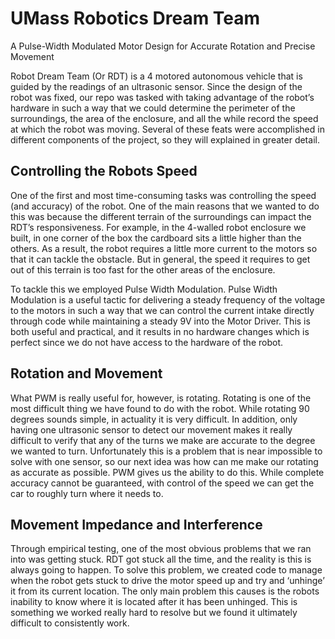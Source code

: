 # UMass Robotics Dream Team
A Pulse-Width Modulated Motor Design for Accurate Rotation and Precise Movement

Robot Dream Team (Or RDT) is a 4 motored autonomous vehicle that is guided by the readings of an ultrasonic sensor. Since the design of the robot was fixed, our repo was tasked with taking advantage of the robot’s hardware in such a way that we could determine the perimeter of the surroundings, the area of the enclosure, and all the while record the speed at which the robot was moving. Several of these feats were accomplished in different components of the project, so they will explained in greater detail.

## Controlling the Robots Speed

One of the first and most time-consuming tasks was controlling the speed (and accuracy) of the robot. One of the main reasons that we wanted to do this was because the different terrain of the surroundings can impact the RDT’s responsiveness. For example, in the 4-walled robot enclosure we built, in one corner of the box the cardboard sits a little higher than the others. As a result, the robot requires a little more current to the motors so that it can tackle the obstacle. But in general, the speed it requires to get out of this terrain is too fast for the other areas of the enclosure.

To tackle this we employed Pulse Width Modulation. Pulse Width Modulation is a useful tactic for delivering a steady frequency of the voltage to the motors in such a way that we can control the current intake directly through code while maintaining a steady 9V into the Motor Driver. This is both useful and practical, and it results in no hardware changes which is perfect since we do not have access to the hardware of the robot.

## Rotation and Movement

What PWM is really useful for, however, is rotating. Rotating is one of the most difficult thing we have found to do with the robot. While rotating 90 degrees sounds simple, in actuality it is very difficult. In addition, only having one ultrasonic sensor to detect our movement makes it really difficult to verify that any of the turns we make are accurate to the degree we wanted to turn. Unfortunately this is a problem that is near impossible to solve with one sensor, so our next idea was how can me make our rotating as accurate as possible. PWM gives us the ability to do this. While complete accuracy cannot be guaranteed, with control of the speed we can get the car to roughly turn where it needs to.

 ## Movement Impedance and Interference

Through empirical testing, one of the most obvious problems that we ran into was getting stuck. RDT got stuck all the time, and the reality is this is always going to happen. To solve this problem, we created code to manage when the robot gets stuck to drive the motor speed up and try and ‘unhinge’ it from its current location. The only main problem this causes is the robots inability to know where it is located after it has been unhinged. This is something we worked really hard to resolve but we found it ultimately difficult to consistently work.

